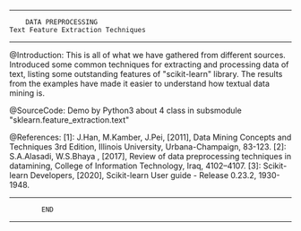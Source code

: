 ---------------------------------------------------
		DATA PREPROCESSING
	Text Feature Extraction Techniques
---------------------------------------------------
@Introduction:
	This is all of what we have gathered from different sources. Introduced some common 
	techniques for extracting and processing data of text, listing some outstanding 
	features of "scikit-learn" library. The results from the examples have made it easier
	to understand how textual data mining is.

@SourceCode: Demo by Python3 about 4 class in subsmodule "sklearn.feature_extraction.text"

@References:
	[1]: J.Han, M.Kamber, J.Pei, [2011], Data Mining Concepts and Techniques 3rd Edition, 
	Illinois University, Urbana-Champaign, 83-123. 
	[2]: S.A.Alasadi, W.S.Bhaya , [2017], Review of data preprocessing techniques in
	datamining, College of Information Technology, Iraq, 4102–4107. 
	[3]: Scikit-learn Developers, [2020], Scikit-learn User guide - Release 0.23.2, 1930-1948.

---------------------------------------------------
			END
---------------------------------------------------